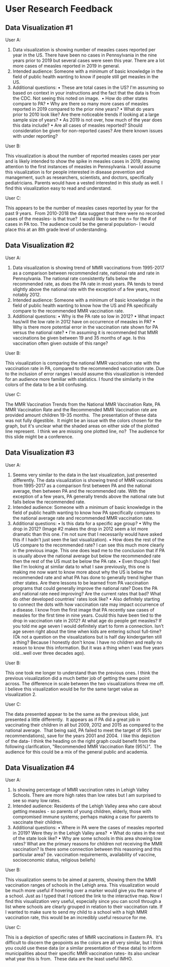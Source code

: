 # User Research Feedback

## Data Visualization #1 

User A:

1. Data visualization is showing number of measles cases reported per year in the US. There have been no cases in Pennsylvania in the nine years prior to 2019 but several cases were seen this year. There are a lot more cases of measles reported in 2019 in general.
2. Intended audience: Someone with a minimum of basic knowledge in the field of public health wanting to know if people still get measles in the US. 
3. Additional questions:
    • These are total cases in the US? I'm assuming so based on context in your instructions and the fact that the data is from the CDC. Not seeing this noted on image. 
    • How do other states compare to PA?
    • Why are there so many more cases of measles reported in 2019 compared to the prior nine years?
    • What do years prior to 2010 look like? Are there noticeable trends if looking at a large sample size of years?
    • As 2019 is not over, how much of the year does this data include?
    • Are all cases of measles reported? Should consideration be given for non-reported cases? Are there known issues with under reporting?

User B:

This visualization is about the number of reported measles cases per year and is likely intended to show the spike in measles cases in 2019, drawing attention to the first instances of measles in Pennsylvania. I would assume this visualization is for people interested in disease prevention and management, such as researchers, scientists, and doctors, specifically pediatricians. Parents would have a vested interested in this study as well. I find this visualization easy to read and understand.

User C:

This appears to be the number of measles cases reported by year for the past 9 years.  From 2010-2018 the data suggest that there were no recorded cases of the measles- is that true?  I would like to see the n= for the # of cases in PA too. The audience could be the general population- I would place this at an 8th grade level of understanding.

## Data Visualization #2 

User A:

1. Data visualization is showing trend of MMR vaccinations from 1995-2017 as a comparison between recommended rate, national rate and rate in Pennsylvania. The national rate consistently falls below the recommended rate, as does the PA rate in most years. PA tends to trend slightly above the national rate with the exception of a few years, most notably 2012.
2. Intended audience: Someone with a minimum of basic knowledge in the field of public health wanting to know how the US and PA specifically compare to the recommended MMR vaccination rate.
3. Additional questions:
    • Why is the PA rate so low in 2012?
    • What impact has/will the low rate in 2012 have on occurrence of measles in PA?
    • Why is there more potential error in the vaccination rate shown for PA versus the national rate?
    • I'm assuming it is recommended that MMR vaccinations be given between 19 and 35 months of age. Is this vaccination often given outside of this range?
      
User B:

This visualization is comparing the national MMR vaccination rate with the vaccination rate in PA, compared to the recommended vaccination rate. Due to the inclusion of error ranges I would assume this visualization is intended for an audience more familiar with statistics. I found the similarity in the colors of the data to be a bit confusing.

User C:

The MMR Vaccination Trends from the National MMR Vaccination Rate, PA MMR Vaccination Rate and the Recommended MMR Vaccination rate are provided amount children 19-35 months.  The presentation of these data was not fully digestible.  It might be an issue with the colors chosen for the graph, but it's unclear what the shaded areas on either side of the plotted line represent.  I think we are missing one plotted line, no?  The audience for this slide might be a conference.

## Data Visualization #3 

User A:

1. Seems very similar to the data in the last visualization, just presented differently. The data visualization is showing trend of MMR vaccinations from 1995-2017 as a comparison first between PA and the national average, then between PA and the recommended rate. With the exception of a few years, PA generally trends above the national rate but falls below the recommended rate.
2. Intended audience: Someone with a minimum of basic knowledge in the field of public health wanting to know how PA specifically compares to the national average rate and recommended MMR vaccination rate.
3. Additional questions:
    • Is this data for a specific age group?
    • Why the drop in 2012? (Image #2 makes the drop in 2012 seem a lot more dramatic than this one. I'm not sure that I necessarily would have asked this if I hadn't just seen the last visualization).
    • How does the rest of the US compare to the recommended rate? I can see this much more clearly in the previous image. This one does lead me to the conclusion that if PA is usually above the national average but below the recommended rate then the rest of the US must be below the PA rate.
    • Even though I feel like I'm looking at similar data to what I saw previously, this one is making me now want to know more about why the US is below the recommended rate and what PA has done to generally trend higher than other states. Are there lessons to be learned from PA vaccination programs that could generally improve the national rate? Does the PA and national rate need improving? Are the current rates that bad? What do other developed countries' rates look like?
    • Also definitely starting to connect the dots with how vaccination rate may impact occurrence of a disease. I know from the first image that PA recently saw cases of measles for the first time in nine years. Could this have been tied to the drop in vaccination rate in 2012? At what age do people get measles? If you told me age seven I would definitely start to form a connection. Isn't age seven right about the time when kids are entering school full-time? (Ok not a question on the visualizations but is half day kindergarten still a thing? Because I honestly don't know. I have no children and really no reason to know this information. But it was a thing when I was five years old...well over three decades ago).  

User B:

This one took me longer to understand than the previous ones. I think the previous visualization did a much better job of getting the same point across. The difference in scale between the two visualizations threw me off. I believe this visualization would be for the same target value as visualization 2.

User C:

The data presented appear to be the same as the previous slide, just presented a little differently.  It appears as if PA did a great job in vaccinating their children in all but 2009, 2012 and 2015 as compared to the national average.  That being said, PA failed to meet the target of 95% (per recommendations), save for the years 2001 and 2004.  I like this depiction of the data- I think the heading on the right graph could benefit from the following clarification, "Recommended MMR Vaccination Rate (95%)".  The audience for this could be a mix of the general public and academia.

## Data Visualization #4 

User A:

1. Is showing percentage of MMR vaccination rates in Lehigh Valley Schools. There are more high rates than low rates but I am surprised to see so many low rates.
2. Intended audience: Residents of the Lehigh Valley area who care about getting measles - so parents of young children, elderly, those with compromised immune systems; perhaps making a case for parents to vaccinate their children.
3. Additional questions:
    • Where in PA were the cases of measles reported in 2019? Were they in the Lehigh Valley area? 
    • What do rates in the rest of the state look like?
    • Why are some schools in this area showing low rates? What are the primary reasons for children not receiving the MMR vaccination? Is there some connection between this reasoning and this particular area? (ie. vaccination requirements, availability of vaccine, socioeconomic status, religious beliefs)

User B:

This visualization seems to be aimed at parents, showing them the MMR vaccination ranges of schools in the Lehigh area. This visualization would be much more useful if hovering over a marker would give you the name of a school. Just as I typed that I noticed the link to the interactive map. Now I find this visualization very useful, especially since you can scroll through a list where schools are clearly grouped in relation to their vaccination rate. If I wanted to make sure to send my child to a school with a high MMR vaccination rate, this would be an incredibly useful resource for me.

User C:

This is a depiction of specific rates of MMR vaccinations in Eastern PA.  It's difficult to discern the geopoints as the colors are all very similar, but I think you could use these data (or a similar presentation of these data) to inform municipalities about their specific MMR vaccination rates- its also unclear what year this is from.  These data are the least useful IMHO.


